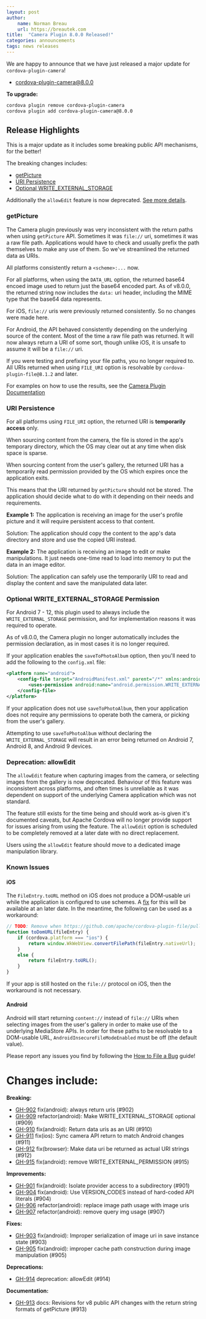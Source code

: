 ```yaml
---
layout: post
author:
    name: Norman Breau
    url: https://breautek.com
title:  "Camera Plugin 8.0.0 Released!"
categories: announcements
tags: news releases
---
```


We are happy to announce that we have just released a major update for `cordova-plugin-camera`!

* [cordova-plugin-camera@8.0.0](https://www.npmjs.com/package/cordova-plugin-camera)

**To upgrade:**

```bash
cordova plugin remove cordova-plugin-camera
cordova plugin add cordova-plugin-camera@8.0.0
```

## Release Highlights

This is a major update as it includes some breaking public API mechanisms, for the better!

The breaking changes includes:
- [getPicture](#getpicture)
- [URI Persistence](#uri-persistence)
- [Optional WRITE_EXTERNAL_STORAGE](#optional-write_external_storage-permission)

Additionally the `allowEdit` feature is now deprecated. [See more details](#deprecation-allowedit).


### getPicture

The Camera plugin previously was very inconsistent with the return paths when using `getPicture` API. Sometimes it was `file://` uri, sometimes it was a raw file path. Applications would have to check and usually prefix the path themselves to make any use of them. So we've streamlined the returned data as URIs.

All platforms consistently return a `<scheme>:...` now.

For all platforms, when using the `DATA_URL` option, the returned base64 encoed image used to return just the base64 encoded part. As of v8.0.0, the returned string now includes the `data:` uri header, including the MIME type that the base64 data represents.

For iOS, `file://` uris were previously returned consistently. So no changes were made here.

For Android, the API behaved consistently depending on the underlying source of the content. Most of the time a raw file path was returned. It will now always return a URI of some sort, though unlike iOS, it is unsafe to assume it will be a `file://` uri.

If you were testing and prefixing your file paths, you no longer required to. All URIs returned when using `FILE_URI` option is resolvable by `cordova-plugin-file@8.1.2` and later.

For examples on how to use the results, see the [Camera Plugin Documentation](https://github.com/apache/cordova-plugin-camera?tab=readme-ov-file#take-a-picture-and-get-a-fileentry-object-)

### URI Persistence

For all platforms using `FILE_URI` option, the returned URI is **temporarily access** only.

When sourcing content from the camera, the file is stored in the app's temporary directory, which the OS may clear out at any time when disk space is sparse.

<!-- For iOS, this might not be completely accurate, but for the sake of making the blog brief/simple, I'm omitting this fact -->
When sourcing content from the user's gallery, the returned URI has a temporarily read permission provided by the OS which expires once the application exits.

This means that the URI returned by `getPicture` should not be stored. The application should decide what to do with it depending on their needs and requirements.

**Example 1:** The application is receiving an image for the user's profile picture and it will require persistent access to that content.

Solution: The application should copy the content to the app's data directory and store and use the copied URI instead.

**Example 2:** The application is receiving an image to edit or make manipulations. It just needs one-time read to load into memory to put the data in an image editor.

Solution: The application can safely use the temporarily URI to read and display the content and save the manipulated data later.

### Optional WRITE_EXTERNAL_STORAGE Permission

For Android 7 - 12, this plugin used to always include the `WRITE_EXTERNAL_STORAGE` permission, and for implementation reasons it was required to operate.

As of v8.0.0, the Camera plugin no longer automatically includes the permission declaration, as in most cases it is no longer required.

If your application enables the `saveToPhotoAlbum` option, then you'll need to add the following to the `config.xml` file:

```xml
<platform name="android">
    <config-file target="AndroidManifest.xml" parent="/*" xmlns:android="http://schemas.android.com/apk/res/android">
        <uses-permission android:name="android.permission.WRITE_EXTERNAL_STORAGE" android:maxSdkVersion="28" />
    </config-file>
</platform>
```

If your application does not use `saveToPhotoAlbum`, then your application does not require any permissions to operate both the camera, or picking from the user's gallery.

Attempting to use `saveToPhotoAlbum` without declaring the `WRITE_EXTERNAL_STORAGE` will result in an error being returned on Android 7, Android 8, and Android 9 devices.

### Deprecation: allowEdit

The `allowEdit` feature when capturing images from the camera, or selecting images from the gallery
is now deprecated. Behaviour of this feature was inconsistent across platforms, and often times is
unreliable as it was dependent on support of the underlying Camera application which
was not standard.

The feature still exists for the time being and should work as-is given it's documented caveats,
but Apache Cordova will no longer provide support for issues arising from using
the feature. The `allowEdit` option is scheduled to be completely removed at a later date with
no direct replacement.

Users using the `allowEdit` feature should move to a dedicated image manipulation library.

### Known Issues

#### iOS 

The `FileEntry.toURL` method on iOS does not produce a DOM-usable uri while
the application is configured to use schemes. A [fix](https://github.com/apache/cordova-plugin-file/pull/642)
for this will be available at an later date. In the meantime, the following can
be used as a workaround:

```javascript
// TODO: Remove when https://github.com/apache/cordova-plugin-file/pull/642 is released
function toDomURL(fileEntry) {
    if (cordova.platform === "ios") {
        return window.WkWebView.convertFilePath(fileEntry.nativeUrl);
    }
    else {
        return fileEntry.toURL();
    }
}
```

If your app is still hosted on the `file://` protocol on iOS, then the
workaround is not necessary.

#### Android

Android will start returning `content://` instead of `file://` URIs when
selecting images from the user's gallery in order to make use of the underlying
MediaStore APIs. In order for these paths to be resolvable to a DOM-usable URL,
`AndroidInsecureFileModeEnabled` must be off (the default value).

Please report any issues you find by following the
[How to File a Bug](https://github.com/apache/cordova#filing-a-bug) guide!

<!--more-->
# Changes include:

**Breaking:**
* [GH-902](https://github.com/apache/cordova-plugin-camera/pull/902) fix(android): always return uris (#902)
* [GH-909](https://github.com/apache/cordova-plugin-camera/pull/909) refactor(android): Make WRITE_EXTERNAL_STORAGE optional (#909)
* [GH-910](https://github.com/apache/cordova-plugin-camera/pull/910) fix(android): Return data uris as an URI (#910)
* [GH-911](https://github.com/apache/cordova-plugin-camera/pull/911) fix(ios): Sync camera API return to match Android changes (#911)
* [GH-912](https://github.com/apache/cordova-plugin-camera/pull/912) fix(browser): Make data uri be returned as actual URI strings (#912)
* [GH-915](https://github.com/apache/cordova-plugin-camera/pull/915) fix(android): remove WRITE_EXTERNAL_PERMISSION (#915)

**Improvements:**
* [GH-901](https://github.com/apache/cordova-plugin-camera/pull/901) fix(android): Isolate provider access to a subdirectory (#901)
* [GH-904](https://github.com/apache/cordova-plugin-camera/pull/904) fix(android): Use VERSION_CODES instead of hard-coded API literals (#904)
* [GH-906](https://github.com/apache/cordova-plugin-camera/pull/906) refactor(android): replace image path usage with image uris
* [GH-907](https://github.com/apache/cordova-plugin-camera/pull/907) refactor(android): remove query img usage (#907)

**Fixes:**
* [GH-903](https://github.com/apache/cordova-plugin-camera/pull/903) fix(android): Improper serialization of image uri in save instance state (#903)
* [GH-905](https://github.com/apache/cordova-plugin-camera/pull/905) fix(android): improper cache path construction during image manipulation (#905)

**Deprecations:**
* [GH-914](https://github.com/apache/cordova-plugin-camera/pull/914) deprecation: allowEdit (#914)

**Documentation:**
* [GH-913](https://github.com/apache/cordova-plugin-camera/pull/913) docs: Revisions for v8 public API changes with the return string formats of getPicture (#913)
